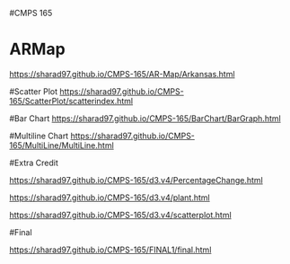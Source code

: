 
#CMPS 165


# ARMap
https://sharad97.github.io/CMPS-165/AR-Map/Arkansas.html



#Scatter Plot
https://sharad97.github.io/CMPS-165/ScatterPlot/scatterindex.html



#Bar Chart
https://sharad97.github.io/CMPS-165/BarChart/BarGraph.html



#Multiline Chart
https://sharad97.github.io/CMPS-165/MultiLine/MultiLine.html




#Extra Credit

https://sharad97.github.io/CMPS-165/d3.v4/PercentageChange.html

https://sharad97.github.io/CMPS-165/d3.v4/plant.html

https://sharad97.github.io/CMPS-165/d3.v4/scatterplot.html


#Final 

https://sharad97.github.io/CMPS-165/FINAL1/final.html

